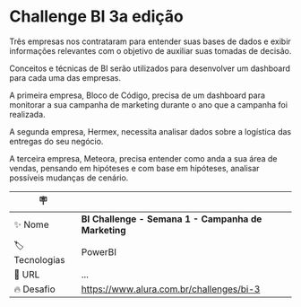 # Challenge BI 3a edição
Três empresas nos contrataram para entender suas bases de dados e exibir informações relevantes com o objetivo de auxiliar suas tomadas de decisão.

Conceitos e técnicas de BI serão utilizados para desenvolver um dashboard para cada uma das empresas.

A primeira empresa, Bloco de Código, precisa de um dashboard para monitorar a sua campanha de marketing durante o ano que a campanha foi realizada.

A segunda empresa, Hermex, necessita analisar dados sobre a logística das entregas do seu negócio.

A terceira empresa, Meteora, precisa entender como anda a sua área de vendas, pensando em hipóteses e com base em hipóteses, analisar possíveis mudanças de cenário.

| :placard:  |     |
| -------------  | --- |
| :sparkles: Nome        | **BI Challenge - Semana 1 - Campanha de Marketing**
| :label: Tecnologias | PowerBI
| :rocket: URL         | ...
| :fire: Desafio     | https://www.alura.com.br/challenges/bi-3
